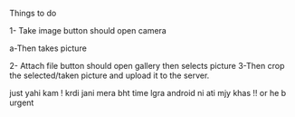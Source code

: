 Things to do 

1- Take image button should open camera 
  
  a-Then takes picture 

2- Attach file button should open gallery then selects picture 
3-Then crop the selected/taken picture and upload it to the server. 

just yahi kam ! krdi jani mera bht time lgra android ni ati mjy khas !! or he b urgent
